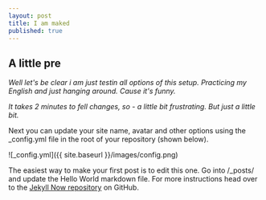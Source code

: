 ```yaml
---
layout: post
title: I am maked
published: true
---
```


## A little pre

_Well let's be clear i am just testin all options of this setup. Practicing my English and just hanging around. Cause it's funny._

_It takes 2 minutes to fell changes, so - a little bit frustrating. But just a little bit._



Next you can update your site name, avatar and other options using the _config.yml file in the root of your repository (shown below).

![_config.yml]({{ site.baseurl }}/images/config.png)

The easiest way to make your first post is to edit this one. Go into /_posts/ and update the Hello World markdown file. For more instructions head over to the [Jekyll Now repository](https://github.com/barryclark/jekyll-now) on GitHub.
